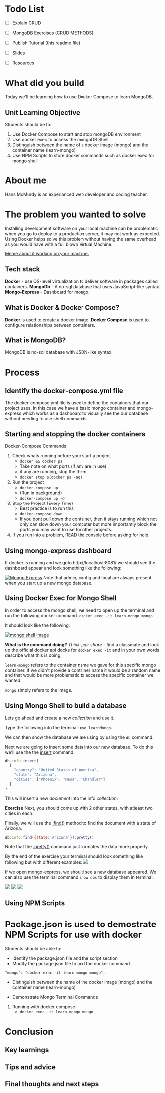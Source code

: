 # Todo List
- [ ] Explain CRUD
- [ ] MongoDB Exercises (CRUD METHODS)
- [ ] Publish Tutorial (this readme file)
- [ ] Slides
- [ ] Resources



# What did you build
Today we'll be learning how to use Docker Compose to learn MongoDB.

## Unit Learning Objective
Students should be to:
1. Use Docker Compose to start and stop mongoDB environment
2. Use docker exec to access the mongoDB Shell 
3. Distinguish between the name of a docker image (mongo) and the container name (learn-mongo)
4. Use NPM Scripts to store docker commands such as docker exec for mongo shell

# About me
Hans McMurdy is an experianced web developer and coding teacher.

# The problem you wanted to solve
Installing development software on your local machine can be problematic when you go to deploy to a production server, it may not work as expected. Using Docker helps solve this problem without having the same overhead as you would have with a full blown Virtual Machine.

[Meme about it working on your machine.]()

## Tech stack
**Docker** - use OS-level virtualization to deliver software in packages called containers.
**MongoDb** - A no-sql database that uses JavaScript-like syntax.
**Mongo-Express** - Dashboard for mongo.

## What is Docker & Docker Compose?
  **Docker** is used to create a docker image.
  **Docker Compose** is used to configure relationships between containers.

## What is MongoDB?
MongoDB is no-sql database with JSON-like syntax.

# Process

## Identify the docker-compose.yml file
The docker-compose.yml file is used to define the containers that our project uses. In this case we have a basic mongo container and mongo-express which works as a dashboard to visually see the our database without needing to use shell commands.


## Starting and stopping the docker containers
  Docker-Compose Commands
  1. Check whats running before your start a project
        - ```docker && docker ps```
        - Take note on what ports (if any are in use)
        - if any are running, stop the them
        - ```docker stop $(docker ps -aq)```
  2. Run the project
        - ```docker-compose up```
        - (Run in background)
        - ```docker-compose up -d```
  3. Stop the Project (Every Time)
        - Best practice is to run this
        - ```docker-compose down```
        - If you dont pull down the container, then it stays running which not only can slow down your computer but more importantly block the ports you may want to use for other projects.
  4. If you run into a problem, READ the console before asking for help.

## Using mongo-express dashboard
If docker is running and we goto http://localhost:8081/ we should see the dashboard appear and look something like the following:

[![Mongo Express](mongo-express01.png)]()
Note that admin, config and local are always present when you start up a new mongo database.


## Using Docker Exec for Mongo Shell
  In order to access the mongo shell, we need to open up the terminal and run the following docker command.
  ```docker exec -it learn-mongo mongo```

  It should look like the following:

  [![mongo shell image](mongo-shell.png)]()


  **What is the command doing?**
  *Think-pair share* - find a classmate and look up the official docker api docks for `docker exec -it` and in your own words describe what this is doing.

  `learn-mongo` refers to the container name we gave for this specific mongo container. If we didn't provide a container name it would be a random name and that would be more problematic to access the specific container we wanted.

  `mongo` simply refers to the image.

## Using Mongo Shell to build a database
  Lets go ahead and create a new *collection* and use it. 

  Type the following into the terminal: `use learnMongo`. 

  We can then show the database we are using by using the `db` command.

  Next we are going to insert some data into our new database.
  To do this we'll use the the [insert](https://docs.mongodb.com/manual/tutorial/insert-documents/) command.


  ```js
  db.info.insert(
    {
      "country": "United States of America", 
      "state": "Arizona", 
      "cities": ["Phoenix", "Mesa", "Chandler"]
    }
  )
  ```
  This will insert a new *document* into the info *collection*.

  **Exercise**
  Next, you should come up with 2 other states, with atleast two cities in each.

  Finally, we will use the [.find()]() method to find the document with a state of Arizona.

  ```js
  db.info.find({state:'Arizona'}).pretty()
  ```
  Note that the [.pretty()]() command just formates the data more properly.


  By the end of the exercise your terminal should look something like following but with different examples:
  [![](exercise1.png)]()

  If we open mongo-express, we should see a new database appeared. We can also use the terminal command `show dbs` to display them in terminal.

  [![](mongo-express02.png)]()
  [![](mongo-express03.png)]()
  [![](mongo-express04.png)]()


## Using NPM Scripts
  # Package.json is used to demostrate NPM Scripts for use with docker
  Students should be able to:
  * Identify the package.json file and the script section
  * Modify the package.json file to add the docker command
  ```
  "mongo": "docker exec -it learn-mongo mongo",
  ```
  * Distinguish between the name of the docker image (mongo) and the container name (learn-mongo)

  * Demonstrate Mongo Terminal Commands
  1. Running with docker compose
      - ```docker exec -it learn-mongo mongo```

# Conclusion
## Key learnings
## Tips and advice
## Final thoughts and next steps